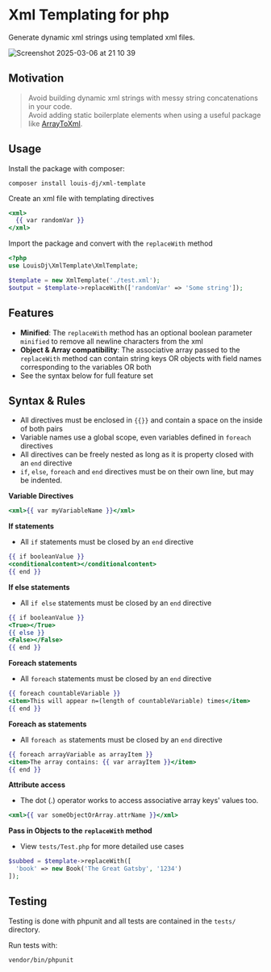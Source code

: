 # Xml Templating for php

Generate dynamic xml strings using templated xml files.

![Screenshot 2025-03-06 at 21 10 39](https://github.com/user-attachments/assets/80df3472-e26c-4295-aa56-b303da3ccebb)

## Motivation 
> Avoid building dynamic xml strings with messy string concatenations in your code.<br>
> Avoid adding static boilerplate elements when using a useful package like <a href='https://github.com/spatie/array-to-xml'>ArrayToXml</a>.

## Usage

Install the package with composer: 

```
composer install louis-dj/xml-template
```

Create an xml file with templating directives

```handlebars
<xml>
  {{ var randomVar }}
</xml>
```

Import the package and convert with the `replaceWith` method

```php
<?php
use LouisDj\XmlTemplate\XmlTemplate;

$template = new XmlTemplate('./test.xml');
$output = $template->replaceWith(['randomVar' => 'Some string']);
```

## Features

- **Minified**: The `replaceWith` method has an optional boolean parameter `minified` to remove all newline characters from the xml
- **Object & Array compatibility**: The associative array passed to the `replaceWith` method can contain string keys OR objects with field names corresponding to the variables OR both
- See the syntax below for full feature set

## Syntax & Rules

- All directives must be enclosed in `{{}}` and contain a space on the inside of both pairs
- Variable names use a global scope, even variables defined in `foreach` directives
- All directives can be freely nested as long as it is property closed with an `end` directive
- `if`, `else`, `foreach` and `end` directives must be on their own line, but may be indented.

**Variable Directives**
```handlebars
<xml>{{ var myVariableName }}</xml>
```

**If statements**

- All `if` statements must be closed by an `end` directive

```handlebars
{{ if booleanValue }}
<conditionalcontent></conditionalcontent>
{{ end }}
```

**If else statements**

- All `if else` statements must be closed by an `end` directive

```handlebars
{{ if booleanValue }}
<True></True>
{{ else }}
<False></False>
{{ end }}
```

**Foreach statements**

- All `foreach` statements must be closed by an `end` directive

```handlebars
{{ foreach countableVariable }}
<item>This will appear n=(length of countableVariable) times</item>
{{ end }}
```

**Foreach as statements**

- All `foreach as` statements must be closed by an `end` directive

```handlebars
{{ foreach arrayVariable as arrayItem }}
<item>The array contains: {{ var arrayItem }}</item>
{{ end }}
```

**Attribute access**

- The dot (.) operator works to access associative array keys' values too.

```handlebars
<xml>{{ var someObjectOrArray.attrName }}</xml>
```

**Pass in Objects to the `replaceWith` method**

- View `tests/Test.php` for more detailed use cases 

```php
$subbed = $template->replaceWith([
  'book' => new Book('The Great Gatsby', '1234')
]);
```

## Testing

Testing is done with phpunit and all tests are contained in the `tests/` directory. 

Run tests with:
```
vendor/bin/phpunit
```



